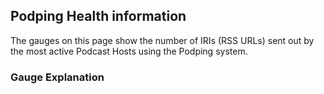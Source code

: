 ## Podping Health information

The gauges on this page show the number of IRIs (RSS URLs) sent out by the most
active Podcast Hosts using the Podping system.

### Gauge Explanation

